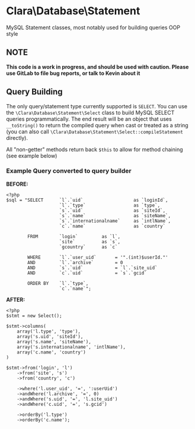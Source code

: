 Clara\Database\Statement
========================

MySQL Statement classes, most notably used for building queries OOP style


NOTE
----

**This code is a work in progress, and should be used with caution. Please use GitLab to file bug reports, or talk to Kevin about it**


Query Building
--------------

The only query/statement type currently supported is `SELECT`. You can use the `\Clara\Database\Statement\Select` class to build MySQL SELECT queries programmatically. The end result will be an object that uses `__toString()` to return the compiled query when cast or treated as a string (you can also call `\Clara\Database\Statement\Select::compileStatement` directly).

All "non-getter" methods return back `$this` to allow for method chaining (see example below)


### Example Query converted to query builder

**BEFORE:**

    <?php
	$sql = "SELECT		`l`.`uid`					as `loginId`,
						`l`.`type`					as `type`,
						`s`.`uid`					as `siteId`,
						`s`.`name`					as `siteName`,
						`s`.`internationalname`		as `intlName`,
						`c`.`name`					as `country`

			FROM		`login`			as `l`,
						`site`			as `s`,
						`gcountry`		as `c`

			WHERE		`l`.`user_uid`		 = '".(int)$userId."'
			AND			`l`.`archive`		 = 0
			AND			`s`.`uid`			 = `l`.`site_uid`
			AND			`c`.`uid`			 = `s`.`gcid`

			ORDER BY	`l`.`type`,
						`c`.`name`";

**AFTER:**

    <?php
	$stmt = new Select();

	$stmt->columns(
		array('l.type', 'type'),
		array('s.uid', 'siteId'),
		array('s.name', 'siteName'),
		array('s.internationalname', 'intlName'),
		array('c.name', 'country')
	)

	$stmt->from('login', 'l')
		->from('site', 's')
		->from('country', 'c')

		->where('l.user_uid', '=', ':userUid')
		->andWhere('l.archive', '=', 0)
		->andWhere('s.uid', '=', 'l.site_uid')
		->andWhere('c.uid', '=', 's.gcid')

		->orderBy('l.type')
		->orderBy('c.name');